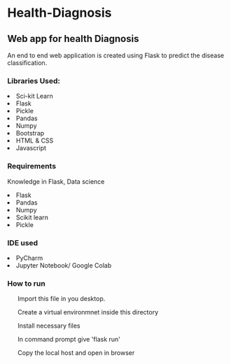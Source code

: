 # Health-Diagnosis

## Web app for health Diagnosis

<p> An end to end web application is created using Flask to predict the disease classification.</p>

### Libraries Used:
  <li>Sci-kit Learn</li>
  <li>Flask</li>
  <li>Pickle</li>
  <li>Pandas</li>
  <li>Numpy</li>
  <li>Bootstrap</li>
  <li>HTML & CSS</li>
  <li>Javascript</li>
  
### Requirements

<p>Knowledge in Flask, Data science</p>

<li> Flask </li>
<li> Pandas </li>
<li> Numpy </li>
<li> Scikit learn </li>
<li> Pickle </li>

### IDE used

<li>PyCharm </li>
<li> Jupyter Notebook/ Google Colab </li>

### How to run

<ol>Import this file in you desktop.</ol>
<ol>Create a virtual environmnet inside this directory</ol>
<ol>Install necessary files</ol>
<ol>In command prompt give 'flask run'</ol>
<ol>Copy the local host and open in browser</ol>
